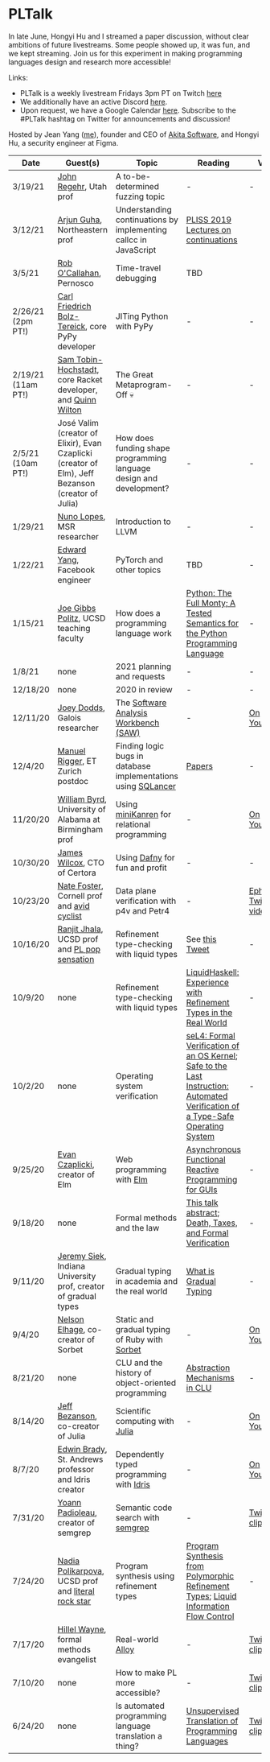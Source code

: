 # PLTalk
In late June, Hongyi Hu and I streamed a paper discussion, without clear ambitions of future livestreams. Some people showed up, it was fun, and we kept streaming. Join us for this experiment in making programming languages design and research more accessible!

Links:
* PLTalk is a weekly livestream Fridays 3pm PT on Twitch [here](https://www.twitch.tv/jeanqasaur)
* We additionally have an active Discord [here](https://discord.gg/TUbZej9Pyb).
* Upon request, we have a Google Calendar [here](https://calendar.google.com/calendar/embed?src=c_1mhnne9aivfokpjfi2g9vqc390%40group.calendar.google.com&ctz=America%2FLos_Angeles).
Subscribe to the #PLTalk hashtag on Twitter for announcements and discussion!

Hosted by Jean Yang ([me](https://twitter.com/jeanqasaur)), founder and CEO of [Akita Software](docs.akitasoftware.com), and Hongyi Hu, a security engineer at Figma.


| Date  | Guest(s) | Topic | Reading | Video |
| --- | --- | --- | --- | --- |
| 3/19/21 | [John Regehr](https://www.cs.utah.edu/~regehr/), Utah prof | A to-be-determined fuzzing topic | - | - |
| 3/12/21 | [Arjun Guha](https://ccs.neu.edu/~arjunguha/main/home/), Northeastern prof | Understanding continuations by implementing callcc in JavaScript | [PLISS 2019 Lectures on continuations](https://arjunguha.github.io/pliss2019/) |
| 3/5/21 | [Rob O'Callahan](http://www.ocallahan.org/), Pernosco | Time-travel debugging | TBD |
| 2/26/21 (2pm PT!) | [Carl Friedrich Bolz-Tereick](https://cfbolz.de/), core PyPy developer | JITing Python with PyPy | - | - |
| 2/19/21 (11am PT!) | [Sam Tobin-Hochstadt](http://homes.sice.indiana.edu/samth/), core Racket developer, and [Quinn Wilton](https://twitter.com/wilton_quinn?lang=en) | The Great Metaprogram-Off 💀 | - | - |
| 2/5/21 (10am PT!) | José Valim (creator of Elixir), Evan Czaplicki (creator of Elm), Jeff Bezanson (creator of Julia) | How does funding shape programming language design and development? | - | - | - |
| 1/29/21 | [Nuno Lopes](http://web.ist.utl.pt/nuno.lopes/), MSR researcher | Introduction to LLVM | - | - |
| 1/22/21 | [Edward Yang](http://ezyang.com/), Facebook engineer | PyTorch and other topics | TBD | - |
| 1/15/21 | [Joe Gibbs Politz](https://jpolitz.github.io/), UCSD teaching faculty | How does a programming language work | [Python: The Full Monty; A Tested Semantics for the Python Programming Language](http://cs.brown.edu/research/plt/dl/lambda-py/) | - | - |
| 1/8/21 | none | 2021 planning and requests | - | - |
| 12/18/20 | none | 2020 in review | - | - |
| 12/11/20 | [Joey Dodds](https://galois.com/team/joey-dodds/), Galois researcher | The [Software Analysis Workbench (SAW)](https://galois.com/project/software-analysis-workbench/) | - | [On Youtube](https://www.youtube.com/watch?v=_sX6w-f0YCM&ab_channel=JeanYang) |
| 12/4/20 | [Manuel Rigger](https://www.manuelrigger.at/), ET Zurich postdoc | Finding logic bugs in database implementations using [SQLancer](https://github.com/sqlancer/sqlancer) | [Papers](https://github.com/sqlancer/sqlancer/blob/master/docs/PAPERS.md) | - |
| 11/20/20 | [William Byrd](http://webyrd.net/), University of Alabama at Birmingham prof | Using [miniKanren](http://minikanren.org/) for relational programming | - | [On Youtube](https://www.youtube.com/watch?v=_kccq0U8SHg&ab_channel=JeanYang) |
| 10/30/20 | [James Wilcox](https://jamesrwilcox.com/), CTO of Certora | Using [Dafny](https://www.microsoft.com/en-us/research/project/dafny-a-language-and-program-verifier-for-functional-correctness/) for fun and profit | - | - |
| 10/23/20  | [Nate Foster](https://www.cs.cornell.edu/~jnfoster/), Cornell prof and [avid cyclist](https://twitter.com/natefoster/status/1310692537364029441) | Data plane verification with p4v and Petr4 | - | [Ephemeral Twitch video](https://www.twitch.tv/videos/779679486) |
| 10/16/20  | [Ranjit Jhala](https://ranjitjhala.github.io/), UCSD prof and [PL pop sensation](https://www.youtube.com/watch?v=05L0hOw2yVs&ab_channel=KarlKoscher) | Refinement type-checking with liquid types | See [this Tweet](https://twitter.com/RanjitJhala/status/1316946237128691712) | - |
| 10/9/20  | none | Refinement type-checking with liquid types | [LiquidHaskell: Experience with Refinement Types in the Real World](http://goto.ucsd.edu/~nvazou/real_world_liquid.pdf) | - |
| 10/2/20  | none | Operating system verification | [seL4: Formal Verification of an OS Kernel](http://web1.cs.columbia.edu/~junfeng/09fa-e6998/papers/sel4.pdf); [Safe to the Last Instruction: Automated Verification of a Type-Safe Operating System](https://www.cs.cmu.edu/~jyang2/papers/pldi117-yang.pdf) | - |
| 9/25/20 | [Evan Czaplicki](https://twitter.com/evancz?lang=en), creator of Elm | Web programming with [Elm](https://elm-lang.org/) | [Asynchronous Functional Reactive Programming for GUIs](https://people.seas.harvard.edu/~chong/pubs/pldi13-elm.pdf) | - |
| 9/18/20 | none | Formal methods and the law | [This talk abstract](https://popl18.sigplan.org/details/POPL-2018-papers/3/Formal-Methods-and-the-Law); [Death, Taxes, and Formal Verification](https://justinh.su/files/papers/taxes.pdf) | - |
| 9/11/20 | [Jeremy Siek](https://wphomes.soic.indiana.edu/jsiek/), Indiana University prof, creator of gradual types | Gradual typing in academia and the real world | [What is Gradual Typing](https://wphomes.soic.indiana.edu/jsiek/what-is-gradual-typing/) | - |
| 9/4/20 | [Nelson Elhage](https://nelhage.com/), co-creator of Sorbet | Static and gradual typing of Ruby with [Sorbet](https://sorbet.org/) | - | [On Youtube](https://youtu.be/AEpNh2ZecJo) |
| 8/21/20 | none | CLU and the history of object-oriented programming | [Abstraction Mechanisms in CLU](https://web.eecs.umich.edu/~weimerw/2011-6610/reading/liskov-clu-abstraction.pdf) | - |
| 8/14/20 | [Jeff Bezanson](https://twitter.com/jeffbezanson?lang=en), co-creator of Julia | Scientific computing with [Julia](https://julialang.org/) | - | [On Youtube](https://www.youtube.com/watch?v=W6I1zQ16_44&ab_channel=JeanYang) |
| 8/7/20 | [Edwin Brady](https://edwinb.wordpress.com/), St. Andrews professor and Idris creator | Dependently typed programming with [Idris](https://www.idris-lang.org/) | - | [On Youtube](https://www.youtube.com/watch?v=Umq4Ic76qA0&t=2s&ab_channel=JeanYang) |
| 7/31/20 | [Yoann Padioleau](https://www.linkedin.com/in/yoann-padioleau-6379268/), creator of semgrep | Semantic code search with [semgrep](https://semgrep.dev/) | - | [Twitch clip](https://www.twitch.tv/videos/704349828) |
| 7/24/20 | [Nadia Polikarpova](https://cseweb.ucsd.edu/~npolikarpova/), UCSD prof and [literal rock star](https://www.youtube.com/watch?v=VIwSn8bC3uM&ab_channel=KarlKoscher) | Program synthesis using refinement types | [Program Synthesis from Polymorphic Refinement Types](https://cseweb.ucsd.edu/~npolikarpova/publications/pldi16.pdf); [Liquid Information Flow Control](https://cseweb.ucsd.edu/~npolikarpova/publications/icfp20-lifty.pdf) | - |
| 7/17/20 | [Hillel Wayne](https://www.hillelwayne.com/), formal methods evangelist | Real-world [Alloy](https://alloytools.org/) | - | [Twitch clip](https://www.twitch.tv/videos/696423094) |
| 7/10/20 | none | How to make PL more accessible? | - | [Twitch clip](https://www.twitch.tv/videos/683683644) |
| 6/24/20 | none | Is automated programming language translation a thing? | [Unsupervised Translation of Programming Languages](https://arxiv.org/abs/2006.03511) | [Twitch clip](https://www.twitch.tv/videos/664354222) |
